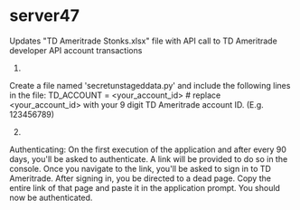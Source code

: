 # server47
Updates "TD Ameritrade Stonks.xlsx" file with API call to TD Ameritrade developer API account transactions

1.
Create a file named 'secretunstageddata.py' and include the following lines in the file:
TD_ACCOUNT = <your_account_id> # replace <your_account_id> with your 9 digit TD Ameritrade account ID. (E.g. 123456789)


2.
Authenticating:
On the first execution of the application and after every 90 days, you'll be asked to authenticate. A link will be provided to do so in the console.
Once you navigate to the link, you'll be asked to sign in to TD Ameritrade.
After signing in, you be directed to a dead page. Copy the entire link of that page and paste it in the application prompt.
You should now be authenticated.
